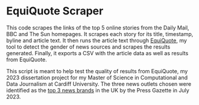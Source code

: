 # EquiQuote Scraper

This code scrapes the links of the top 5 online stories from the Daily Mail, BBC and The Sun homepages. It scrapes each story for its title, timestamp, byline and article text. It then runs the article text through [EquiQuote](https://github.com/mawrxyz/source-gender-tool/), my tool to detect the gender of news sources and scrapes the results generated. Finally, it exports a CSV with the article data as well as results from EquiQuote. 

This script is meant to help test the quality of results from EquiQuote, my 2023 dissertation project for my Master of Science in Computational and Data Journalism at Cardiff University. The three news outlets chosen were identified as the [top 3 news brands](https://pressgazette.co.uk/media-audience-and-business-data/media_metrics/most-popular-websites-news-uk-monthly-2/) in the UK by the Press Gazette in July 2023.


